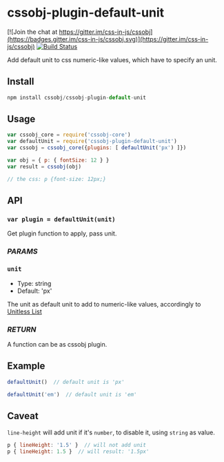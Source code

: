 # cssobj-plugin-default-unit

[![Join the chat at https://gitter.im/css-in-js/cssobj](https://badges.gitter.im/css-in-js/cssobj.svg)](https://gitter.im/css-in-js/cssobj) [![Build Status](https://travis-ci.org/cssobj/cssobj-plugin-default-unit.svg?branch=master)](https://travis-ci.org/cssobj/cssobj-plugin-default-unit)

Add default unit to css numeric-like values, which have to specify an unit.

## Install

``` javascript
npm install cssobj/cssobj-plugin-default-unit
```

## Usage

``` javascript
var cssobj_core = require('cssobj-core')
var defaultUnit = require('cssobj-plugin-default-unit')
var cssobj = cssobj_core({plugins: [ defaultUnit('px') ]})

var obj = { p: { fontSize: 12 } }
var result = cssobj(obj)

// the css: p {font-size: 12px;}
```

## API

### `var plugin = defaultUnit(unit)`

Get plugin function to apply, pass unit.

### *PARAMS*

### `unit`

 - Type: string
 - Default: 'px'

The unit as default unit to add to numeric-like values, accordingly to [Unitless List](https://github.com/cssobj/cssobj-plugin-default-unit/blob/master/src/cssobj-plugin-default-unit.js#L5)

### *RETURN*

A function can be as cssobj plugin.


## Example

``` javascript
defaultUnit()  // default unit is 'px'

defaultUnit('em')  // default unit is 'em'
```

## Caveat

`line-height` will add unit if it's `number`, to disable it, using `string` as value.

``` javascript
p { lineHeight: '1.5' }  // will not add unit
p { lineHeight: 1.5 }  // will result: '1.5px'
```


